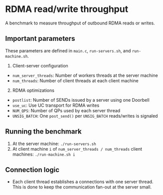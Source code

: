 # RDMA read/write throughput
A benchmark to measure throughput of outbound RDMA reads or writes.

## Important parameters
These parameters are defined in `main.c`, `run-servers.sh`, and `run-machine.sh`.

1. Client-server configuration
  * `num_server_threads`: Number of workers threads at the server machine
  * `num_threads`: Number of client threads at each client machine
2. RDMA optimizations
  * `postlist`: Number of SENDs issued by a server using one Doorbell
  * `use_uc`: Use UC transport for RDMA writes
  * `NUM_QPS`: Number of QPs used by each server thread
  * `UNSIG_BATCH`: One `post_send()` per `UNSIG_BATCH` reads/writes is signaled

## Running the benchmark
1. At the server machine: `./run-servers.sh`
2. At client machine `i` of `num_server_threads / num_threads` client machines:
   `./run-machine.sh i`

## Connection logic
 * Each client thread establishes a connections with one server thread. This
   is done to keep the communication fan-out at the server small.
